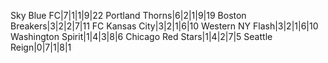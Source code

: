 Sky Blue FC|7|1|1|9|22
Portland Thorns|6|2|1|9|19
Boston Breakers|3|2|2|7|11
FC Kansas City|3|2|1|6|10
Western NY Flash|3|2|1|6|10
Washington Spirit|1|4|3|8|6
Chicago Red Stars|1|4|2|7|5
Seattle Reign|0|7|1|8|1
